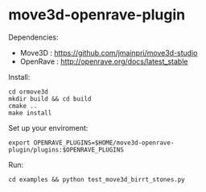 move3d-openrave-plugin
==============

Dependencies:

* Move3D : https://github.com/jmainpri/move3d-studio
* OpenRave : http://openrave.org/docs/latest_stable


Install:

    cd ormove3d
    mkdir build && cd build
    cmake ..
    make install
    
Set up your enviroment:

    export OPENRAVE_PLUGINS=$HOME/move3d-openrave-plugin/plugins:$OPENRAVE_PLUGINS
    
Run:
    
    cd examples && python test_move3d_birrt_stones.py
    
